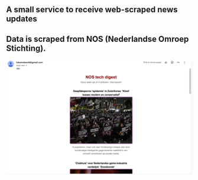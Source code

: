 <h2>A small service to receive web-scraped news updates<h2>
<p>Data is scraped from NOS (Nederlandse Omroep Stichting).<p>

![Example](https://github.com/mrtroll1/NieuwsScraper/blob/main/images/exmaple_image.png?raw=true)

